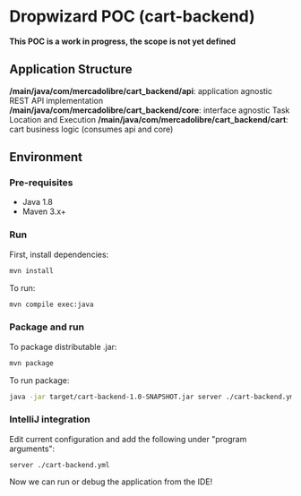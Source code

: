 # Dropwizard POC (cart-backend)

**This POC is a work in progress, the scope is not yet defined**

## Application Structure

**/main/java/com/mercadolibre/cart_backend/api**: application agnostic REST API implementation
**/main/java/com/mercadolibre/cart_backend/core**: interface agnostic Task Location and Execution
**/main/java/com/mercadolibre/cart_backend/cart**: cart business logic (consumes api and core)

## Environment

### Pre-requisites

* Java 1.8
* Maven 3.x+

### Run

First, install dependencies:
```bash
mvn install
```

To run:
```bash
mvn compile exec:java
```

### Package and run

To package distributable .jar:
```bash
mvn package
```

To run package:
```bash
java -jar target/cart-backend-1.0-SNAPSHOT.jar server ./cart-backend.yml
```

### IntelliJ integration

Edit current configuration and add the following under "program arguments":

    server ./cart-backend.yml

Now we can run or debug the application from the IDE!
